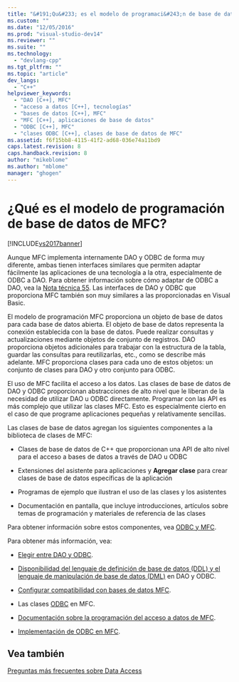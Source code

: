 ```yaml
---
title: "&#191;Qu&#233; es el modelo de programaci&#243;n de base de datos de MFC? | Microsoft Docs"
ms.custom: ""
ms.date: "12/05/2016"
ms.prod: "visual-studio-dev14"
ms.reviewer: ""
ms.suite: ""
ms.technology: 
  - "devlang-cpp"
ms.tgt_pltfrm: ""
ms.topic: "article"
dev_langs: 
  - "C++"
helpviewer_keywords: 
  - "DAO [C++], MFC"
  - "acceso a datos [C++], tecnologías"
  - "bases de datos [C++], MFC"
  - "MFC [C++], aplicaciones de base de datos"
  - "ODBC [C++], MFC"
  - "clases ODBC [C++], clases de base de datos de MFC"
ms.assetid: f6f15bb8-4115-41f2-ad68-036e74a11bd9
caps.latest.revision: 8
caps.handback.revision: 8
author: "mikeblome"
ms.author: "mblome"
manager: "ghogen"
---
```

# &#191;Qu&#233; es el modelo de programaci&#243;n de base de datos de MFC?
[!INCLUDE[vs2017banner](../assembler/inline/includes/vs2017banner.md)]

Aunque MFC implementa internamente DAO y ODBC de forma muy diferente, ambas tienen interfaces similares que permiten adaptar fácilmente las aplicaciones de una tecnología a la otra, especialmente de ODBC a DAO.  Para obtener información sobre cómo adaptar de ODBC a DAO, vea la [Nota técnica 55](../mfc/tn055-migrating-mfc-odbc-database-class-applications-to-mfc-dao-classes.md).  Las interfaces de DAO y ODBC que proporciona MFC también son muy similares a las proporcionadas en Visual Basic.  
  
 El modelo de programación MFC proporciona un objeto de base de datos para cada base de datos abierta.  El objeto de base de datos representa la conexión establecida con la base de datos.  Puede realizar consultas y actualizaciones mediante objetos de conjunto de registros.  DAO proporciona objetos adicionales para trabajar con la estructura de la tabla, guardar las consultas para reutilizarlas, etc., como se describe más adelante.  MFC proporciona clases para cada uno de estos objetos: un conjunto de clases para DAO y otro conjunto para ODBC.  
  
 El uso de MFC facilita el acceso a los datos.  Las clases de base de datos de DAO y ODBC proporcionan abstracciones de alto nivel que le liberan de la necesidad de utilizar DAO u ODBC directamente.  Programar con las API es más complejo que utilizar las clases MFC.  Esto es especialmente cierto en el caso de que programe aplicaciones pequeñas y relativamente sencillas.  
  
 Las clases de base de datos agregan los siguientes componentes a la biblioteca de clases de MFC:  
  
-   Clases de base de datos de C\+\+ que proporcionan una API de alto nivel para el acceso a bases de datos a través de DAO u ODBC  
  
-   Extensiones del asistente para aplicaciones y **Agregar clase** para crear clases de base de datos específicas de la aplicación  
  
-   Programas de ejemplo que ilustran el uso de las clases y los asistentes  
  
-   Documentación en pantalla, que incluye introducciones, artículos sobre temas de programación y materiales de referencia de las clases  
  
 Para obtener información sobre estos componentes, vea [ODBC y MFC](../data/odbc/odbc-and-mfc.md).  
  
 Para obtener más información, vea:  
  
-   [Elegir entre DAO y ODBC](../data/should-i-use-dao-or-odbc-q.md).  
  
-   [Disponibilidad del lenguaje de definición de base de datos \(DDL\) y el lenguaje de manipulación de base de datos \(DML\)](../data/are-ddl-and-dml-supported-q.md) en DAO y ODBC.  
  
-   [Configurar compatibilidad con bases de datos MFC](../data/installing-mfc-database-support.md).  
  
-   Las clases [ODBC](../data/odbc/odbc-and-mfc.md) en MFC.  
  
-   [Documentación sobre la programación del acceso a datos de MFC](../data/mfc-database-documentation.md).  
  
-   [Implementación de ODBC en MFC](../data/odbc/odbc-and-mfc.md).  
  
## Vea también  
 [Preguntas más frecuentes sobre Data Access](../data/data-access-frequently-asked-questions-mfc-data-access.md)